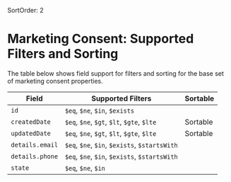 SortOrder: 2
# Marketing Consent: Supported Filters and Sorting

The table below shows field support for filters and sorting for the base set of marketing consent properties.

| Field                        | Supported Filters                             | Sortable | 
| ---------------------------- | --------------------------------------------- | -------- |
| `id`                         | `$eq`, `$ne`, `$in`, `$exists`                |          |
| `createdDate`                | `$eq`, `$ne`, `$gt`, `$lt`, `$gte`, `$lte`    | Sortable |
| `updatedDate`                | `$eq`, `$ne`, `$gt`, `$lt`, `$gte`, `$lte`    | Sortable |
| `details.email`              | `$eq`, `$ne`, `$in`, `$exists`, `$startsWith` |          |
| `details.phone`              | `$eq`, `$ne`, `$in`, `$exists`, `$startsWith` |          |
| `state`                      | `$eq`, `$ne`, `$in`                           |          |
